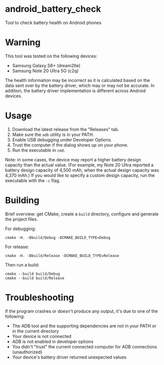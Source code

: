 # android_battery_check

Tool to check battery health on Android phones

# Warning

This tool was tested on the following devices:

- Samsung Galaxy S8+ (dream2lte)
- Samsung Note 20 Ultra 5G (c2q)

The health information may be incorrect as it is calculated based on the data sent over by the battery driver, which may or may not be accurate.
In addition, the battery driver implementation is different across Android devices.

# Usage

1. Download the latest release from the "Releases" tab.
2. Make sure the `adb` utility is in your PATH.
3. Enable USB debugging under Developer Options.
4. Trust the computer if the dialog shows up on your phone.
5. Run the executable in `cmd`.

Note: in some cases, the device may report a higher battery design capacity than the actual value.
(For example, my Note 20 Ultra reported a battery design capacity of 4,500 mAh, when the actual design capacity was 4,370 mAh.)
If you would like to specify a custom design capacity, run the executable with the `-c` flag.

# Building

Brief overview: get CMake, create a `build` directory, configure and generate the project files.

For debugging:

    cmake -H. -Bbuild/Debug -DCMAKE_BUILD_TYPE=Debug

For release:

    cmake -H. -Bbuild/Release -DCMAKE_BUILD_TYPE=Release

Then run a build:

    cmake --build build/Debug
    cmake --build build/Release


# Troubleshooting

If the program crashes or doesn't produce any output, it's due to one of the following:

- The ADB tool and the supporting dependencies are not in your PATH or in the current directory
- Your device is not connected
- ADB is not enabled in developer options
- You didn't "trust" the current connected computer for ADB connections (unauthorized)
- Your device's battery driver returned unexpected values
